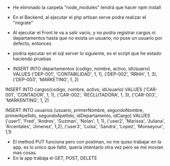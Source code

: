 - He eliminado la carpeta "node_modules" tendrá que hacer npm install
- En el Backend, al ejecutar el php artisan serve podra realizar el "migrate"
- Al ejecutar el Front le va a salir vacio, y no podra registrar cargos ni departamentos hasta que no exista un usuario, no puse un usuario por defecto, entonces
- podria ejecutar en el sql server lo siguiente, es el script que he estado haciendo pruebas

-   INSERT INTO departamentos (codigo, nombre, activo, idUsuario) VALUES 
							('DEP-001', 'CONTABILIDAD', 1, 1),
							('DEP-002', 'RRHH', 1, 3),
							('DEP-003', 'MARKETING', 1, 2)


  INSERT INTO cargos(codigo, nombre, activo, idUsuario) VALUES 
							('CAR-001', 'CONTADOR', 1, 1),
							('CAR-002', 'RECLUTADORA', 1, 3),
							('CAR-003', 'MARKENTING', 1, 2)

  INSERT INTO usuarios (usuario, primerNombre, segundoNombre, primerApellido, segundoApellido, idDepartamento, idCargo) VALUES
					('user1', 'Fred', 'Andres', 'Guzman', 'Nolan', 1, 1),
					('user2', 'Marissa', 'Juliana', 'Arcentales', 'Jimenez', 1,2),
					('user3', 'Luisa', 'Sandra', 'Lopez', 'Monseyour', 1,1)

- El method PUT funciona pero con postman, no me quiso trabajar en la app, es lo unico que faltó, queria intentarlo otra vez pero se me movian mas cosas.
- En la app trabaja el GET, POST, DELETE
